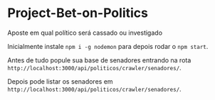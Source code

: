 # Project-Bet-on-Politics
Aposte em qual político será cassado ou investigado

Inicialmente instale `npm i -g nodemon` para depois rodar o `npm start`.

Antes de tudo popule sua base de senadores entrando na rota `http://localhost:3000/api/politicos/crawler/senadores/`.

Depois pode listar os senadores em `http://localhost:3000/api/politicos/crawler/senadores/`.
